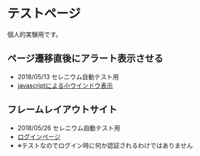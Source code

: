 # テストページ

個人的実験用です。

## ページ遷移直後にアラート表示させる

* 2018/05/13 セレニウム自動テスト用
* <a href="javascript:void(0);" onclick="window.open('test/test_csvdl.html', 'window', 'width=800, height=600') ">javascriptによる小ウインドウ表示</a>

## フレームレイアウトサイト

* 2018/05/26 セレニウム自動テスト用
* <a href="javascript:void(0);" onclick="window.open('test/test_login.html', 'window', 'width=800,height=600') ">ログインページ</a>
* ※テストなのでログイン時に何か認証されるわけではありません
